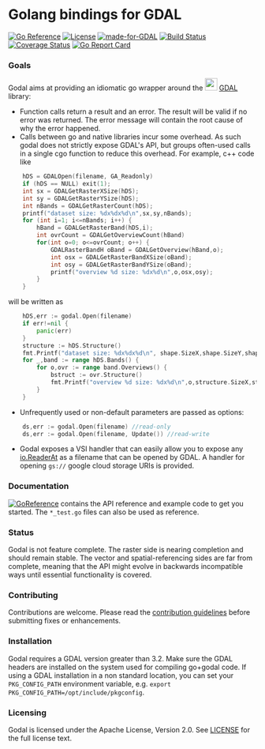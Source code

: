 # Golang bindings for GDAL
[![Go Reference](https://pkg.go.dev/badge/github.com/airbusgeo/godal.svg)](https://pkg.go.dev/github.com/airbusgeo/godal)
[![License](https://img.shields.io/github/license/airbusgeo/godal.svg)](https://github.com/airbusgeo/godal/blob/main/LICENSE)
[![made-for-GDAL](https://img.shields.io/badge/Made%20for-GDAL-71c9f1.svg)](https://gdal.org)
[![Build Status](https://github.com/airbusgeo/godal/workflows/build/badge.svg?branch=main&event=push)](https://github.com/airbusgeo/godal/actions?query=workflow%3Agodal+event%3Apush+branch%3Amain)
[![Coverage Status](https://coveralls.io/repos/github/airbusgeo/godal/badge.svg?branch=main)](https://coveralls.io/github/airbusgeo/godal?branch=main)
[![Go Report Card](https://goreportcard.com/badge/github.com/airbusgeo/godal)](https://goreportcard.com/report/github.com/airbusgeo/godal)



### Goals

Godal aims at providing an idiomatic go wrapper around the <img src="https://gdal.org/_static/gdalicon.png" width="25" height="25">
[GDAL](https://gdal.org) library:

* Function calls return a result and an error. The result will be valid if
  no error was returned. The error message will contain the root cause of why
  the error happened.
* Calls between go and native libraries incur some overhead. As such godal does
  not strictly expose GDAL's API, but groups often-used calls in a single cgo function
  to reduce this overhead. For example, c++ code like
```c++
    hDS = GDALOpen(filename, GA_Readonly)
    if (hDS == NULL) exit(1);
    int sx = GDALGetRasterXSize(hDS);
    int sy = GDALGetRasterYSize(hDS);
    int nBands = GDALGetRasterCount(hDS);
    printf("dataset size: %dx%dx%d\n",sx,sy,nBands);
    for (int i=1; i<=nBands; i++) {
        hBand = GDALGetRasterBand(hDS,i);
        int ovrCount = GDALGetOverviewCount(hBand)
        for(int o=0; o<=ovrCount; o++) {
            GDALRasterBandH oBand = GDALGetOverview(hBand,o);
            int osx = GDALGetRasterBandXSize(oBand);
            int osy = GDALGetRasterBandYSize(oBand);
            printf("overview %d size: %dx%d\n",o,osx,osy);
        }
    }
```
will be written as
```go
    hDS,err := godal.Open(filename)
    if err!=nil {
        panic(err)
    }
    structure := hDS.Structure()
    fmt.Printf("dataset size: %dx%dx%d\n", shape.SizeX,shape.SizeY,shape.NBands)
    for _,band := range hDS.Bands() {
        for o,ovr := range band.Overviews() {
            bstruct := ovr.Structure()
            fmt.Printf("overview %d size: %dx%d\n",o,structure.SizeX,structure.SizeY)
        }
    }
```
* Unfrequently used or non-default parameters are passed as options:
```go
    ds,err := godal.Open(filename) //read-only
    ds,err := godal.Open(filename, Update()) //read-write
```
* Godal exposes a VSI handler that can easily allow you to expose any
  [io.ReaderAt](https://golang.org/pkg/io/#ReaderAt) as a filename that can be
  opened by GDAL. A handler for opening `gs://` google cloud storage URIs is
  provided.

### Documentation

[![GoReference](https://pkg.go.dev/badge/github.com/airbusgeo/godal.svg)](https://pkg.go.dev/github.com/airbusgeo/godal)
contains the API reference and example code to get you started. The
`*_test.go` files can also be used as reference.


### Status

Godal is not feature complete. The raster side is nearing completion and
should remain stable. The vector and spatial-referencing sides are far from
complete, meaning that the API might evolve in backwards incompatible ways
until essential functionality is covered.

### Contributing

Contributions are welcome. Please read the [contribution guidelines](https://github.com/airbusgeo/godal/blob/main/.github/CONTRIBUTING.md)
before submitting fixes or enhancements.

### Installation

Godal requires a GDAL version greater than 3.2. Make sure the GDAL headers
are installed on the system used for compiling go+godal code. If using a GDAL
installation in a non standard location, you can set your `PKG_CONFIG_PATH`
environment variable, e.g. `export PKG_CONFIG_PATH=/opt/include/pkgconfig`.

### Licensing
Godal is licensed under the Apache License, Version 2.0. See
[LICENSE](https://github.com/airbusgeo/godal/blob/main/LICENSE) for the full
license text.


